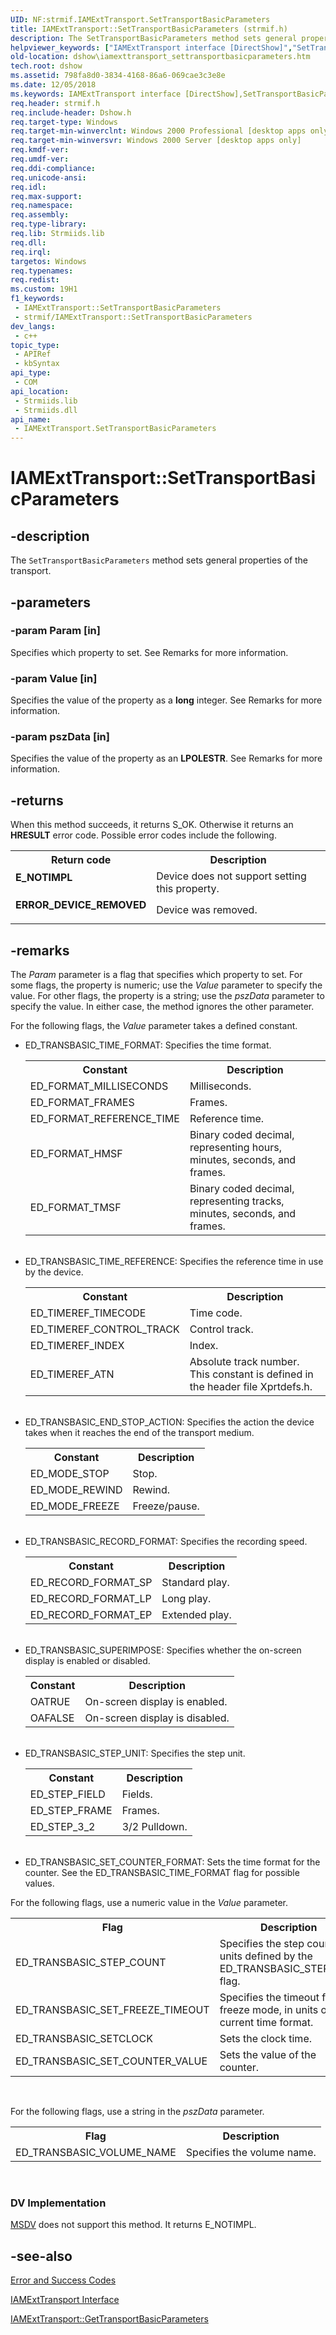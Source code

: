 ```yaml
---
UID: NF:strmif.IAMExtTransport.SetTransportBasicParameters
title: IAMExtTransport::SetTransportBasicParameters (strmif.h)
description: The SetTransportBasicParameters method sets general properties of the transport.
helpviewer_keywords: ["IAMExtTransport interface [DirectShow]","SetTransportBasicParameters method","IAMExtTransport.SetTransportBasicParameters","IAMExtTransport::SetTransportBasicParameters","IAMExtTransportSetTransportBasicParameters","SetTransportBasicParameters","SetTransportBasicParameters method [DirectShow]","SetTransportBasicParameters method [DirectShow]","IAMExtTransport interface","dshow.iamexttransport_settransportbasicparameters","strmif/IAMExtTransport::SetTransportBasicParameters"]
old-location: dshow\iamexttransport_settransportbasicparameters.htm
tech.root: dshow
ms.assetid: 798fa8d0-3834-4168-86a6-069cae3c3e8e
ms.date: 12/05/2018
ms.keywords: IAMExtTransport interface [DirectShow],SetTransportBasicParameters method, IAMExtTransport.SetTransportBasicParameters, IAMExtTransport::SetTransportBasicParameters, IAMExtTransportSetTransportBasicParameters, SetTransportBasicParameters, SetTransportBasicParameters method [DirectShow], SetTransportBasicParameters method [DirectShow],IAMExtTransport interface, dshow.iamexttransport_settransportbasicparameters, strmif/IAMExtTransport::SetTransportBasicParameters
req.header: strmif.h
req.include-header: Dshow.h
req.target-type: Windows
req.target-min-winverclnt: Windows 2000 Professional [desktop apps only]
req.target-min-winversvr: Windows 2000 Server [desktop apps only]
req.kmdf-ver: 
req.umdf-ver: 
req.ddi-compliance: 
req.unicode-ansi: 
req.idl: 
req.max-support: 
req.namespace: 
req.assembly: 
req.type-library: 
req.lib: Strmiids.lib
req.dll: 
req.irql: 
targetos: Windows
req.typenames: 
req.redist: 
ms.custom: 19H1
f1_keywords:
 - IAMExtTransport::SetTransportBasicParameters
 - strmif/IAMExtTransport::SetTransportBasicParameters
dev_langs:
 - c++
topic_type:
 - APIRef
 - kbSyntax
api_type:
 - COM
api_location:
 - Strmiids.lib
 - Strmiids.dll
api_name:
 - IAMExtTransport.SetTransportBasicParameters
---
```


# IAMExtTransport::SetTransportBasicParameters


## -description

The <code>SetTransportBasicParameters</code> method sets general properties of the transport.

## -parameters

### -param Param [in]

Specifies which property to set. See Remarks for more information.

### -param Value [in]

Specifies the value of the property as a <b>long</b> integer. See Remarks for more information.

### -param pszData [in]

Specifies the value of the property as an <b>LPOLESTR</b>. See Remarks for more information.

## -returns

When this method succeeds, it returns S_OK. Otherwise it returns an <b>HRESULT</b> error code. Possible error codes include the following.

<table>
<tr>
<th>Return code</th>
<th>Description</th>
</tr>
<tr>
<td width="40%">
<dl>
<dt><b>E_NOTIMPL</b></dt>
</dl>
</td>
<td width="60%">
Device does not support setting this property.

</td>
</tr>
<tr>
<td width="40%">
<dl>
<dt><b>ERROR_DEVICE_REMOVED</b></dt>
</dl>
</td>
<td width="60%">
Device was removed.

</td>
</tr>
</table>

## -remarks

The <i>Param</i> parameter is a flag that specifies which property to set. For some flags, the property is numeric; use the <i>Value</i> parameter to specify the value. For other flags, the property is a string; use the <i>pszData</i> parameter to specify the value. In either case, the method ignores the other parameter.

For the following flags, the <i>Value</i> parameter takes a defined constant.

<ul>
<li>ED_TRANSBASIC_TIME_FORMAT: Specifies the time format.<table>
<tr>
<th>Constant</th>
<th>Description</th>
</tr>
<tr>
<td>ED_FORMAT_MILLISECONDS</td>
<td>Milliseconds.</td>
</tr>
<tr>
<td>ED_FORMAT_FRAMES</td>
<td>Frames.</td>
</tr>
<tr>
<td>ED_FORMAT_REFERENCE_TIME</td>
<td>Reference time.</td>
</tr>
<tr>
<td>ED_FORMAT_HMSF</td>
<td>Binary coded decimal, representing hours, minutes, seconds, and frames.</td>
</tr>
<tr>
<td>ED_FORMAT_TMSF</td>
<td>Binary coded decimal, representing tracks, minutes, seconds, and frames.</td>
</tr>
</table>
 

</li>
<li>ED_TRANSBASIC_TIME_REFERENCE: Specifies the reference time in use by the device.<table>
<tr>
<th>Constant</th>
<th>Description</th>
</tr>
<tr>
<td>ED_TIMEREF_TIMECODE</td>
<td>Time code.</td>
</tr>
<tr>
<td>ED_TIMEREF_CONTROL_TRACK</td>
<td>Control track.</td>
</tr>
<tr>
<td>ED_TIMEREF_INDEX</td>
<td>Index.</td>
</tr>
<tr>
<td>ED_TIMEREF_ATN</td>
<td>Absolute track number. This constant is defined in the header file Xprtdefs.h.</td>
</tr>
</table>
 

</li>
<li>ED_TRANSBASIC_END_STOP_ACTION: Specifies the action the device takes when it reaches the end of the transport medium.<table>
<tr>
<th>Constant</th>
<th>Description</th>
</tr>
<tr>
<td>ED_MODE_STOP</td>
<td>Stop.</td>
</tr>
<tr>
<td>ED_MODE_REWIND</td>
<td>Rewind.</td>
</tr>
<tr>
<td>ED_MODE_FREEZE</td>
<td>Freeze/pause.</td>
</tr>
</table>
 

</li>
<li>ED_TRANSBASIC_RECORD_FORMAT: Specifies the recording speed.<table>
<tr>
<th>Constant</th>
<th>Description</th>
</tr>
<tr>
<td>ED_RECORD_FORMAT_SP</td>
<td>Standard play.</td>
</tr>
<tr>
<td>ED_RECORD_FORMAT_LP</td>
<td>Long play.</td>
</tr>
<tr>
<td>ED_RECORD_FORMAT_EP</td>
<td>Extended play.</td>
</tr>
</table>
 

</li>
<li>ED_TRANSBASIC_SUPERIMPOSE: Specifies whether the on-screen display is enabled or disabled.<table>
<tr>
<th>Constant</th>
<th>Description</th>
</tr>
<tr>
<td>OATRUE</td>
<td>On-screen display is enabled.</td>
</tr>
<tr>
<td>OAFALSE</td>
<td>On-screen display is disabled.</td>
</tr>
</table>
 

</li>
<li>ED_TRANSBASIC_STEP_UNIT: Specifies the step unit.<table>
<tr>
<th>Constant</th>
<th>Description</th>
</tr>
<tr>
<td>ED_STEP_FIELD</td>
<td>Fields.</td>
</tr>
<tr>
<td>ED_STEP_FRAME</td>
<td>Frames.</td>
</tr>
<tr>
<td>ED_STEP_3_2</td>
<td>3/2 Pulldown.</td>
</tr>
</table>
 

</li>
<li>ED_TRANSBASIC_SET_COUNTER_FORMAT: Sets the time format for the counter. See the ED_TRANSBASIC_TIME_FORMAT flag for possible values.</li>
</ul>
For the following flags, use a numeric value in the <i>Value</i> parameter.

<table>
<tr>
<th>Flag
            </th>
<th>Description
            </th>
</tr>
<tr>
<td>ED_TRANSBASIC_STEP_COUNT</td>
<td>Specifies the step count, in units defined by the ED_TRANSBASIC_STEP_UNIT flag.</td>
</tr>
<tr>
<td>ED_TRANSBASIC_SET_FREEZE_TIMEOUT</td>
<td>Specifies the timeout for freeze mode, in units of the current time format.</td>
</tr>
<tr>
<td>ED_TRANSBASIC_SETCLOCK</td>
<td>Sets the clock time.</td>
</tr>
<tr>
<td>ED_TRANSBASIC_SET_COUNTER_VALUE</td>
<td>Sets the value of the counter.</td>
</tr>
</table>
 

For the following flags, use a string in the <i>pszData</i> parameter.

<table>
<tr>
<th>Flag
            </th>
<th>Description
            </th>
</tr>
<tr>
<td>ED_TRANSBASIC_VOLUME_NAME</td>
<td>Specifies the volume name.</td>
</tr>
</table>
 

<h3><a id="DV_Implementation"></a><a id="dv_implementation"></a><a id="DV_IMPLEMENTATION"></a>DV Implementation</h3>

<a href="/windows/desktop/DirectShow/msdv-driver">MSDV</a> does not support this method. It returns E_NOTIMPL.

## -see-also

<a href="/windows/desktop/DirectShow/error-and-success-codes">Error and Success Codes</a>



<a href="/windows/desktop/api/strmif/nn-strmif-iamexttransport">IAMExtTransport Interface</a>



<a href="/windows/desktop/api/strmif/nf-strmif-iamexttransport-gettransportbasicparameters">IAMExtTransport::GetTransportBasicParameters</a>